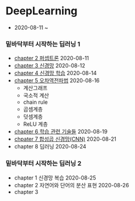 # DeepLearning

  - 2020-08-11 ~
### 밑바닥부터 시작하는 딥러닝 1
  - [chapter 2 퍼셉트론](https://github.com/KIMDOKYOUNG/DeepLearning/tree/master/chapter2/XOR.ipynb) 2020-08-11
  - [chapter 3 신경망](https://github.com/KIMDOKYOUNG/DeepLearning/tree/master/chapter3/chapter_3.ipynb) 2020-08-12
  - [chapter 4 신경망 학습](https://github.com/KIMDOKYOUNG/DeepLearning/tree/master/chapter4/chapter_4.ipynb) 2020-08-14
  - [chapter 5 오차역전파법](https://github.com/KIMDOKYOUNG/DeepLearning/tree/master/chapter5/backpropagation.ipynb) 2020-08-16
    - 계산그래프
    - 국소적 계산
    - chain rule
    - 곱셈계층
    - 덧셈계층 
    - ReLU 계층
  - [chapter 6 학습 관련 기술들](https://github.com/KIMDOKYOUNG/DeepLearning/tree/master/chapter6/chapter_6.ipynb) 2020-08-19
  - [chpater 7 합성곱 신경망(CNN)](https://github.com/KIMDOKYOUNG/DeepLearning/tree/master/chapter7/chapter_7.ipynb) 2020-08-21
  - chapter 8 딥러닝 2020-08-24

  
### 밑바닥부터 시작하는 딥러닝 2
  - chapter 1 신경망 복습 2020-08-25 
  - chapter 2 자연어와 단어의 분산 표현 2020-08-26
  - chapter 3 


